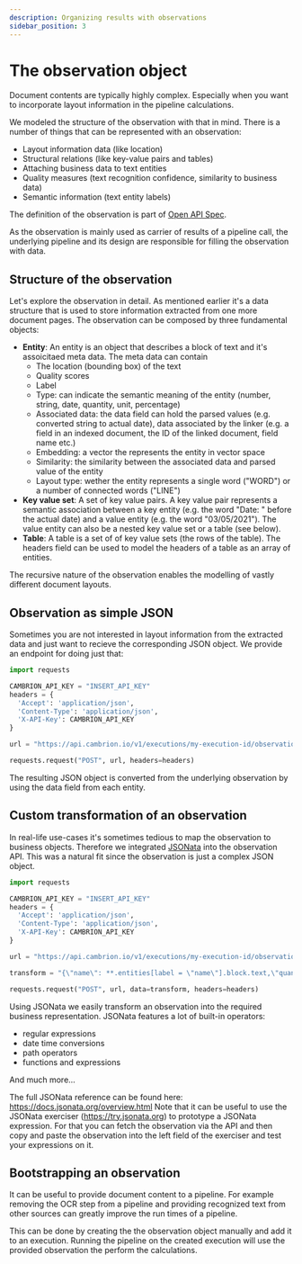 ```yaml
---
description: Organizing results with observations
sidebar_position: 3
---
```


# The observation object

Document contents are typically highly complex. Especially when you want to incorporate layout information in the pipeline calculations. 

We modeled the structure of the observation with that in mind. There is a number of things that can be represented with an observation:
- Layout information data (like location)
- Structural relations (like key-value pairs and tables)
- Attaching business data to text entities
- Quality measures (text recognition confidence, similarity to business data)
- Semantic information (text entity labels)

The definition of the observation is part of [Open API Spec](https://raw.githubusercontent.com/cambrion-vision/api-sepc/main/cambrion_api.yaml).

As the observation is mainly used as carrier of results of a pipeline call, the underlying pipeline and its design are responsible for filling the observation with data. 

## Structure of the observation

Let's explore the observation in detail. As mentioned earlier it's a data structure that is used to store information extracted from one more document pages. The observation can be composed by three fundamental objects:
- **Entity**: An entity is an object that describes a block of text and it's assoicitaed meta data. The meta data can contain
    - The location (bounding box) of the text
    - Quality scores
    - Label
    - Type: can indicate the semantic meaning of the entity (number, string, date, quantity, unit, percentage)
    - Associated data: the data field can hold the parsed values (e.g. converted string to actual date), data associated by the linker (e.g. a field in an indexed document, the ID of the linked document, field name etc.)
    - Embedding: a vector the represents the entity in vector space
    - Similarity: the similarity between the associated data and parsed value of the entity
    - Layout type: wether the entity represents a single word ("WORD") or a number of connected words ("LINE")
- **Key value set**: A set of key value pairs. A key value pair represents a semantic association between a key entity (e.g. the word "Date: " before the actual date) and a value entity (e.g. the word "03/05/2021"). The value entity can also be a nested key value set or a table (see below).
- **Table**: A table is a set of of key value sets (the rows of the table). The headers field can be used to model the headers of a table as an array of entities.

The recursive nature of the observation enables the modelling of vastly different document layouts.

<!-- ## Visualizing an observation

- How to use boxes etc
- Provide simple python code -->

## Observation as simple JSON

Sometimes you are not interested in layout information from the extracted data and just want to recieve the corresponding JSON object. We provide an endpoint for doing just that:

```python
import requests

CAMBRION_API_KEY = "INSERT_API_KEY"
headers = {
  'Accept': 'application/json',
  'Content-Type': 'application/json',
  'X-API-Key': CAMBRION_API_KEY
}

url = "https://api.cambrion.io/v1/executions/my-execution-id/observation/json"

requests.request("POST", url, headers=headers)
```

The resulting JSON object is converted from the underlying observation by using the data field from each entity.

## Custom transformation of an observation

In real-life use-cases it's sometimes tedious to map the observation to business objects. Therefore we integrated [JSONata](https://docs.jsonata.org) into the observation API. This was a natural fit since the observation is just a complex JSON object.

```python
import requests

CAMBRION_API_KEY = "INSERT_API_KEY"
headers = {
  'Accept': 'application/json',
  'Content-Type': 'application/json',
  'X-API-Key': CAMBRION_API_KEY
}

url = "https://api.cambrion.io/v1/executions/my-execution-id/observation/transform"

transform = "{\"name\": **.entities[label = \"name\"].block.text,\"quantity\": **.entities[label = \"qty\"].data.quantityValue,\"weight\": **.entities[label = \"weight\"].data.numberValue}"

requests.request("POST", url, data=transform, headers=headers)
```

Using JSONata we easily transform an observation into the required business representation. JSONata features a lot of built-in operators:
- regular expressions
- date time conversions
- path operators 
- functions and expressions

And much more...

The full JSONata reference can be found here: https://docs.jsonata.org/overview.html
Note that it can be useful to use the JSONata exerciser (https://try.jsonata.org) to prototype a JSONata expression. For that you can fetch the observation via the API and then copy and paste the observation into the left field of the exerciser and test your expressions on it.

## Bootstrapping an observation

It can be useful to provide document content to a pipeline. For example removing the OCR step from a pipeline and providing recognized text from other sources can greatly improve the run times of a pipeline.

This can be done by creating the the observation object manually and add it to an execution. Running the pipeline on the created execution will use the provided observation the perform the calculations.
